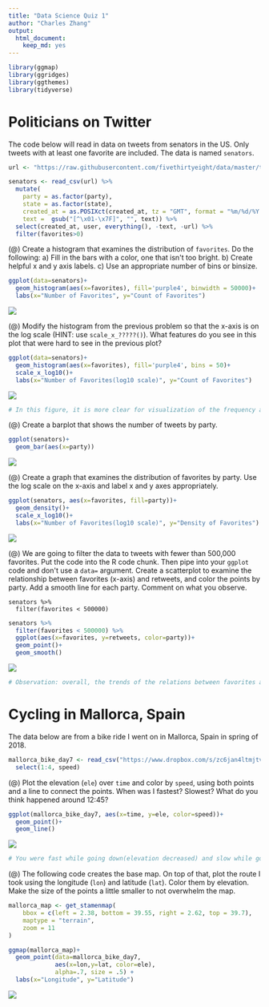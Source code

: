 ```yaml
---
title: "Data Science Quiz 1"
author: "Charles Zhang"
output: 
  html_document:
    keep_md: yes
---
```





```r
library(ggmap)
library(ggridges)
library(ggthemes)
library(tidyverse)
```

# Politicians on Twitter

The code below will read in data on tweets from senators in the US. Only tweets with at least one favorite are included. The data is named `senators`. 


```r
url <- "https://raw.githubusercontent.com/fivethirtyeight/data/master/twitter-ratio/senators.csv"

senators <- read_csv(url) %>%
  mutate(
    party = as.factor(party),
    state = as.factor(state),
    created_at = as.POSIXct(created_at, tz = "GMT", format = "%m/%d/%Y %H:%M"),
    text =  gsub("[^\x01-\x7F]", "", text)) %>%
  select(created_at, user, everything(), -text, -url) %>% 
  filter(favorites>0)
```


(@) Create a histogram that examines the distribution of `favorites`. Do the following: a) Fill in the bars with a color, one that isn't too bright. b) Create helpful x and y axis labels. c) Use an appropriate number of bins or binsize.


```r
ggplot(data=senators)+
  geom_histogram(aes(x=favorites), fill='purple4', binwidth = 50000)+
  labs(x="Number of Favorites", y="Count of Favorites")
```

![](quiz1_files/figure-html/unnamed-chunk-3-1.png)<!-- -->


(@) Modify the histogram from the previous problem so that the x-axis is on the log scale (HINT: use `scale_x_?????()`). What features do you see in this plot that were hard to see in the previous plot?


```r
ggplot(data=senators)+
  geom_histogram(aes(x=favorites), fill='purple4', bins = 50)+
  scale_x_log10()+
  labs(x="Number of Favorites(log10 scale)", y="Count of Favorites")
```

![](quiz1_files/figure-html/unnamed-chunk-4-1.png)<!-- -->

```r
# In this figure, it is more clear for visualization of the frequency about the number of favorites, and the scale is much more appropriate to see the skewness or trend for this data set which contains the varied range and large numbers(few points are much larger than the bulk of the data). 
```


(@) Create a barplot that shows the number of tweets by party. 


```r
ggplot(senators)+
  geom_bar(aes(x=party))
```

![](quiz1_files/figure-html/unnamed-chunk-5-1.png)<!-- -->


(@) Create a graph that examines the distribution of favorites by party. Use the log scale on the x-axis and label x and y axes appropriately.


```r
ggplot(senators, aes(x=favorites, fill=party))+
  geom_density()+
  scale_x_log10()+
  labs(x="Number of Favorites(log10 scale)", y="Density of Favorites")
```

![](quiz1_files/figure-html/unnamed-chunk-6-1.png)<!-- -->


(@) We are going to filter the data to tweets with fewer than 500,000 favorites. Put the code into the R code chunk. Then pipe into your `ggplot` code and don't use a `data=` argument. Create a scatterplot to examine the relationship between favorites (x-axis) and retweets, and color the points by party. Add a smooth line for each party. Comment on what you observe.

```
senators %>% 
  filter(favorites < 500000)
```


```r
senators %>% 
  filter(favorites < 500000) %>% 
  ggplot(aes(x=favorites, y=retweets, color=party))+
  geom_point()+
  geom_smooth()
```

![](quiz1_files/figure-html/unnamed-chunk-7-1.png)<!-- -->

```r
# Observation: overall, the trends of the relations between favorites and retweets of three parties are the same, which is an increasing relationship. 
```


# Cycling in Mallorca, Spain

The data below are from a bike ride I went on in Mallorca, Spain in spring of 2018.


```r
mallorca_bike_day7 <- read_csv("https://www.dropbox.com/s/zc6jan4ltmjtvy0/mallorca_bike_day7.csv?dl=1") %>% 
  select(1:4, speed)
```


(@) Plot the elevation (`ele`) over `time` and color by `speed`, using both points and a line to connect the points. When was I fastest? Slowest? What do you think happened around 12:45?


```r
ggplot(mallorca_bike_day7, aes(x=time, y=ele, color=speed))+
  geom_point()+
  geom_line()
```

![](quiz1_files/figure-html/unnamed-chunk-9-1.png)<!-- -->

```r
# You were fast while going down(elevation decreased) and slow while going up(elevation increased). Approximately, you were fastest at 12:15 and slowest between 12:15 to 12:20(when speed is not zero). At 12:45, you probably stopped and rested.
```

(@) The following code creates the base map. On top of that, plot the route I took using the longitude (`lon`) and latitude (`lat`). Color them by elevation. Make the size of the points a little smaller to not overwhelm the map.


```r
mallorca_map <- get_stamenmap(
    bbox = c(left = 2.38, bottom = 39.55, right = 2.62, top = 39.7), 
    maptype = "terrain",
    zoom = 11
)

ggmap(mallorca_map)+
  geom_point(data=mallorca_bike_day7, 
             aes(x=lon,y=lat, color=ele), 
             alpha=.7, size = .5) +
  labs(x="Longitude", y="Latitude")
```

![](quiz1_files/figure-html/unnamed-chunk-10-1.png)<!-- -->
